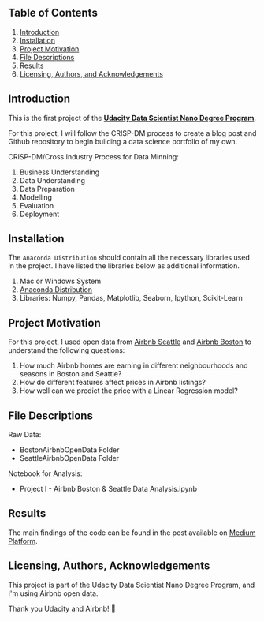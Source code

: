 
## Table of Contents

1. [Introduction](#introduction)
2. [Installation](#installation)
3. [Project Motivation](#motivation)
4. [File Descriptions](#files)
5. [Results](#results)
6. [Licensing, Authors, and Acknowledgements](#licensing)

## Introduction <a name="introduction"></a>
This is the first project of the [**Udacity Data Scientist Nano Degree Program**](https://www.udacity.com/course/data-scientist-nanodegree--nd025).

For this project, I will follow the CRISP-DM process to create a blog post and Github repository to begin building a data science portfolio of my own. 

CRISP-DM/Cross Industry Process for Data Minning:
1. Business Understanding
2. Data Understanding
3. Data Preparation
4. Modelling
5. Evaluation
6. Deployment

## Installation <a name="installation"></a>
The `Anaconda Distribution` should contain all the necessary libraries used in the project. I have listed the libraries below as additional information.

1. Mac or Windows System
2. [Anaconda Distribution](https://docs.anaconda.com/free/anaconda/index.html)
3. Libraries:
Numpy, Pandas, Matplotlib, Seaborn, Ipython, Scikit-Learn

## Project Motivation <a name="motivation"></a>
For this project, I used open data from [Airbnb Seattle](https://www.kaggle.com/datasets/airbnb/seattle) and [Airbnb Boston](https://www.kaggle.com/airbnb/boston) to understand the following questions: 

1. How much Airbnb homes are earning in different neighbourhoods and seasons in Boston and Seattle?
2. How do different features affect prices in Airbnb listings?
3. How well can we predict the price with a Linear Regression model?

## File Descriptions <a name="files"></a>
Raw Data:
-  BostonAirbnbOpenData Folder
- SeattleAirbnbOpenData Folder

Notebook for Analysis:
- Project I - Airbnb Boston & Seattle Data Analysis.ipynb


## Results<a name="results"></a>
The main findings of the code can be found in the post available on [Medium Platform]().

## Licensing, Authors, Acknowledgements<a name="licensing"></a>
This project is part of the Udacity Data Scientist Nano Degree Program, and I'm using Airbnb open data. 

Thank you Udacity and Airbnb! :love_you_gesture:
